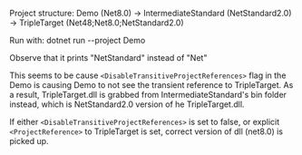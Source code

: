 Project structure:
Demo (Net8.0) -> IntermediateStandard (NetStandard2.0) -> TripleTarget (Net48;Net8.0;NetStandard2.0)

Run with:
dotnet run --project Demo

Observe that it prints "NetStandard" instead of "Net"

This seems to be cause ```<DisableTransitiveProjectReferences>``` flag in the Demo is causing Demo to not see the transient reference to TripleTarget.
As a result, TripleTarget.dll is grabbed from IntermediateStandard's bin folder instead, which is NetStandard2.0 version of he TripleTarget.dll.

If either ```<DisableTransitiveProjectReferences>``` is set to false, or explicit ```<ProjectReference>``` to TripleTarget is set, correct version of dll (net8.0) is picked up.
